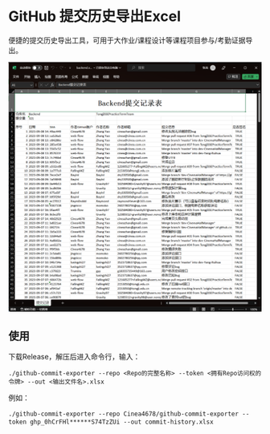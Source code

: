 # GitHub 提交历史导出Excel

便捷的提交历史导出工具，可用于大作业/课程设计等课程项目参与/考勤证据导出。

![screenshot](./img/screenshot.png)

## 使用

下载Release，解压后进入命令行，输入：

```shell
./github-commit-exporter --repo <Repo的完整名称> --token <拥有Repo访问权的令牌> --out <输出文件名>.xlsx
```

例如：

```shell
./github-commit-exporter --repo Cinea4678/github-commit-exporter --token ghp_0hCrFHl******S74TzZUi --out commit-history.xlsx
```
